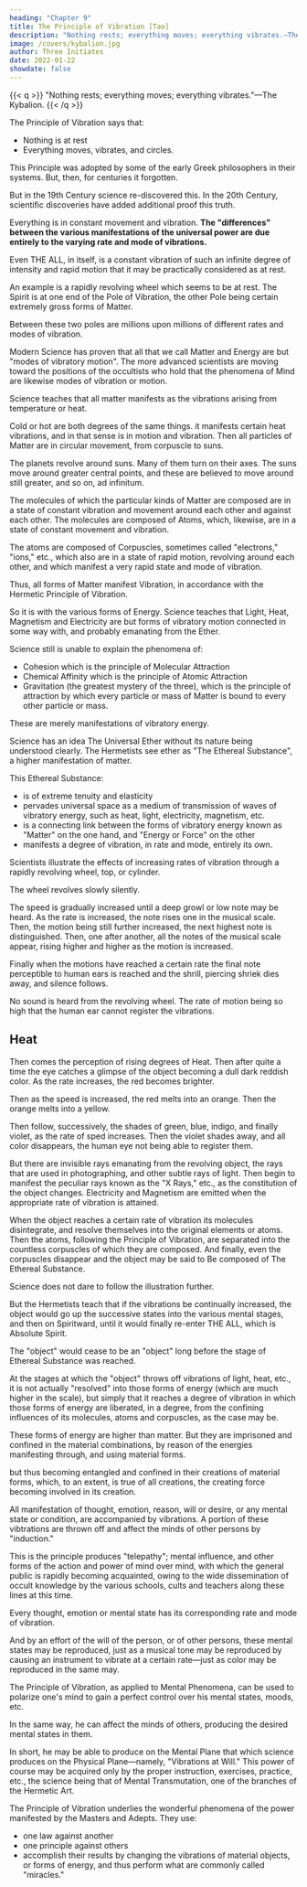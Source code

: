 ```yaml
---
heading: "Chapter 9"
title: The Principle of Vibration [Tao]
description: "Nothing rests; everything moves; everything vibrates.—The Kybalion"
image: /covers/kybalion.jpg
author: Three Initiates
date: 2022-01-22
showdate: false
---
```


{{< q >}}
"Nothing rests; everything moves; everything vibrates."—The Kybalion.
{{< /q >}}


The Principle of Vibration says that:
<!-- - Motion is manifest in everything in the Universe -->
- Nothing is at rest
- Everything moves, vibrates, and circles. 

This Principle was adopted by some of the early Greek philosophers in their systems. But, then, for centuries it forgotten. 

<!--  was lost sight of by the thinkers outside of the Hermetic ranks.  -->

But in the 19th Century science re-discovered this. In the 20th Century, scientific discoveries have added additional proof this truth.

Everything is in constant movement and vibration. **The "differences" between the various manifestations of the universal power are due entirely to the varying rate and mode of vibrations.**

Even THE ALL, in itself, is a constant vibration of such an infinite degree of intensity and rapid motion that it may be practically considered as at rest. 

An example is a rapidly revolving wheel which seems to be at rest. The Spirit is at one end of the Pole of Vibration, the other Pole being certain extremely gross forms of Matter. 

Between these two poles are millions upon millions of different rates and modes of vibration.

Modern Science has proven that all that we call Matter and Energy are but "modes of vibratory motion". The more advanced scientists are moving toward the positions of the occultists who hold that the phenomena of Mind are likewise modes of vibration or motion. 

<!-- Let us see what science has to say regarding the question of vibrations in matter and energy. -->

Science teaches that all matter manifests as the vibrations arising from temperature or heat. 

Cold or hot are both degrees of the same things. it manifests certain heat vibrations, and in that sense is in motion and vibration. Then all particles of Matter are in circular movement, from corpuscle to suns. 

The planets revolve around suns. Many of them turn on their axes. The suns move around greater central points, and these are believed to move around still greater, and so on, ad infinitum.

The molecules of which the particular kinds of Matter are composed are in a state of constant vibration and movement around each other and against each other. The molecules are composed of Atoms, which, likewise, are in a state of constant movement and vibration. 

The atoms are composed of Corpuscles, sometimes called "electrons," "ions," etc., which also are in a state of rapid motion, revolving around each other, and which manifest a very rapid state and mode of vibration. 

Thus, all forms of Matter manifest Vibration, in accordance with the Hermetic Principle of Vibration.

So it is with the various forms of Energy. Science teaches that Light, Heat, Magnetism and Electricity are but forms of vibratory motion connected in some way with, and probably emanating from the Ether. 

Science still is unable to explain the phenomena of:
- Cohesion which is the principle of Molecular Attraction
- Chemical Affinity which is the principle of Atomic Attraction
- Gravitation (the greatest mystery of the three), which is the principle of attraction by which every particle or mass of Matter is bound to every other particle or mass. 

These are merely manifestations of vibratory energy. <!-- , a fact which the Hermetists have held and taught for ages past. -->



Science has an idea The Universal Ether without its nature being understood clearly. The Hermetists see ether as "The Ethereal Substance", a higher manifestation of matter. 

This Ethereal Substance:
- is of extreme tenuity and elasticity
- pervades universal space as a medium of transmission of waves of vibratory energy, such as heat, light, electricity, magnetism, etc.
- is a connecting link between the forms of vibratory energy known as "Matter" on the one hand, and "Energy or Force" on the other
- manifests a degree of vibration, in rate and mode, entirely its own.

Scientists illustrate the effects of increasing rates of vibration through a rapidly revolving wheel, top, or cylinder. 

The wheel revolves slowly silently. 

<!-- . The illustration supposes a wheel, top, or revolving cylinder, running at a low rate of speed—we will call this revolving thing "the object" in following out the illustration. Let us suppose the object moving slowly. It may be seen readily, but no sound of its movement reaches the ear.  -->

The speed is gradually increased until a deep growl or low note may be heard. As the rate is increased, the note rises one in the musical scale. Then, the motion being still further increased, the next highest note is distinguished. Then, one after another, all the notes of the musical scale appear, rising higher and higher as the motion is increased. 

Finally when the motions have reached a certain rate the final note perceptible to human ears is reached and the shrill, piercing shriek dies away, and silence follows. 

No sound is heard from the revolving wheel. The rate of motion being so high that the human ear cannot register the vibrations. 


## Heat 

Then comes the perception of rising degrees of Heat. Then after quite a time the eye catches a glimpse of the object becoming a dull dark reddish color. As the rate increases, the red becomes brighter.

Then as the speed is increased, the red melts into an orange. Then the orange melts into a yellow. 

Then follow, successively, the shades of green, blue, indigo, and finally violet, as the rate of sped increases. Then the violet shades away, and all color disappears, the human eye not being able to register them. 

But there are invisible rays emanating from the revolving object, the rays that are used in photographing, and other subtle rays of light. Then begin to manifest the peculiar rays known as the "X Rays," etc., as the constitution of the object changes. Electricity and Magnetism are emitted when the appropriate rate of vibration is attained.

When the object reaches a certain rate of vibration its molecules disintegrate, and resolve themselves into the original elements or atoms. Then the atoms, following the Principle of Vibration, are separated into the countless corpuscles of which they are composed. And finally, even the corpuscles disappear and the object may be said to Be composed of The Ethereal Substance. 


Science does not dare to follow the illustration further. 

But the Hermetists teach that if the vibrations be continually increased, the object would go up the successive states into the various mental stages, and then on Spiritward, until it would finally re-enter THE ALL, which is Absolute Spirit. 

The "object" would cease to be an "object" long before the stage of Ethereal Substance was reached. <!-- But otherwise the illustration is correct inasmuch as it shows the effect of constantly increased rates and modes of vibration.  -->

At the stages at which the "object" throws off vibrations of light, heat, etc., it is not actually "resolved" into those forms of energy (which are much higher in the scale), but simply that it reaches a degree of vibration in which those forms of energy are liberated, in a degree, from the confining influences of its molecules, atoms and corpuscles, as the case may be.

These forms of energy are higher than matter. But they are imprisoned and confined in the material combinations, by reason of the energies manifesting through, and using material forms. 

but thus becoming entangled and confined in their creations of material forms, which, to an extent, is true of all creations, the creating force becoming involved in its creation.

All manifestation of thought, emotion, reason, will or desire, or any mental state or condition, are accompanied by vibrations. A portion of these vibtrations are thrown off and affect the minds of other persons by "induction." 

This is the principle produces "telepathy"; mental influence, and other forms of the action and power of mind over mind, with which the general public is rapidly becoming acquainted, owing to the wide dissemination of occult knowledge by the various schools, cults and teachers along these lines at this time.

Every thought, emotion or mental state has its corresponding rate and mode of vibration. 

And by an effort of the will of the person, or of other persons, these mental states may be reproduced, just as a musical tone may be reproduced by causing an instrument to vibrate at a certain rate—just as color may be reproduced in the same may.

The Principle of Vibration, as applied to Mental Phenomena, can be used to polarize one's mind to gain a perfect control over his mental states, moods, etc. 

In the same way, he can affect the minds of others, producing the desired mental states in them.

In short, he may be able to produce on the Mental Plane that which science produces on the Physical Plane—namely, "Vibrations at Will." This power of course may be acquired only by the proper instruction, exercises, practice, etc., the science being that of Mental Transmutation, one of the branches of the Hermetic Art.

The Principle of Vibration underlies the wonderful phenomena of the power manifested by the Masters and Adepts. They <!-- , who are able to apparently set aside the Laws of Nature, but who, in reality, are simply --> use:
- one law against another
- one principle against others
- accomplish their results by changing the vibrations of material objects, or forms of energy, and thus perform what are commonly called "miracles."

<!-- As one of the old Hermetic writers has truly said: "He who understands the Principle of Vibration, has grasped the scepter of Power."
 -->
